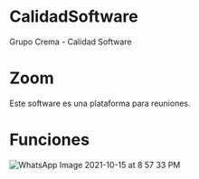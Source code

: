 # CalidadSoftware
Grupo Crema - Calidad Software

# Zoom
Este software es una plataforma para reuniones.

# Funciones
![WhatsApp Image 2021-10-15 at 8 57 33 PM](https://user-images.githubusercontent.com/32861208/137569719-99a10419-abaf-4767-8e5f-a64c12b41288.jpeg)
